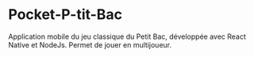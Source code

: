 # Pocket-P-tit-Bac
Application mobile du jeu classique du Petit Bac, développée avec React Native et NodeJs. Permet de jouer en multijoueur.
